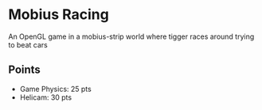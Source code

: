 # Mobius Racing

An OpenGL game in a mobius-strip world where tigger races around trying to beat cars


## Points
- Game Physics: 25 pts
- Helicam: 30 pts